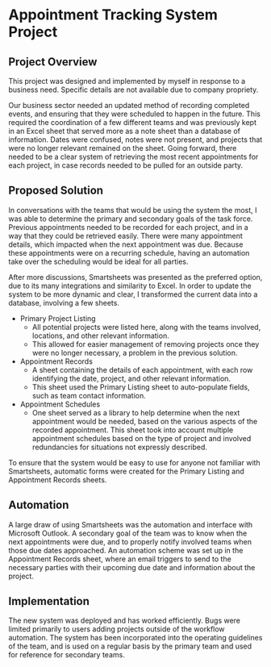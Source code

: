 # Appointment Tracking System Project

## Project Overview

This project was designed and implemented by myself in response to a business need. Specific details are not available due to company propriety. 

Our business sector needed an updated method of recording completed events, and ensuring that they were scheduled to happen in the future. This required the coordination of a few different teams and was previously kept in an Excel sheet that served more as a note sheet than a database of information. Dates were confused, notes were not present, and projects that were no longer relevant remained on the sheet. Going forward, there needed to be a clear system of retrieving the most recent appointments for each project, in case records needed to be pulled for an outside party. 

## Proposed Solution

In conversations with the teams that would be using the system the most, I was able to determine the primary and secondary goals of the task force. Previous appointments needed to be recorded for each project, and in a way that they could be retrieved easily. There were many appointment details, which impacted when the next appointment was due. Because these appointments were on a recurring schedule, having an automation take over the scheduling would be ideal for all parties.

After more discussions, Smartsheets was presented as the preferred option, due to its many integrations and similarity to Excel. In order to update the system to be more dynamic and clear, I transformed the current data into a database, involving a few sheets.

- Primary Project Listing
  - All potential projects were listed here, along with the teams involved, locations, and other relevant information.
  - This allowed for easier management of removing projects once they were no longer necessary, a problem in the previous solution.
- Appointment Records
  - A sheet containing the details of each appointment, with each row identifying the date, project, and other relevant information.
  - This sheet used the Primary Listing sheet to auto-populate fields, such as team contact information.
- Appointment Schedules
  - One sheet served as a library to help determine when the next appointment would be needed, based on the various aspects of the recorded appointment. This sheet took into account multiple appointment schedules based on the type of project and involved redundancies for situations not expressly described.

To ensure that the system would be easy to use for anyone not familiar with Smartsheets, automatic forms were created for the Primary Listing and Appointment Records sheets.

## Automation

A large draw of using Smartsheets was the automation and interface with Microsoft Outlook. A secondary goal of the team was to know when the next appointments were due, and to properly notify involved teams when those due dates approached. An automation scheme was set up in the Appointment Records sheet, where an email triggers to send to the necessary parties with their upcoming due date and information about the project.

## Implementation

The new system was deployed and has worked efficiently. Bugs were limited primarily to users adding projects outside of the workflow automation. The system has been incorporated into the operating guidelines of the team, and is used on a regular basis by the primary team and used for reference for secondary teams.
